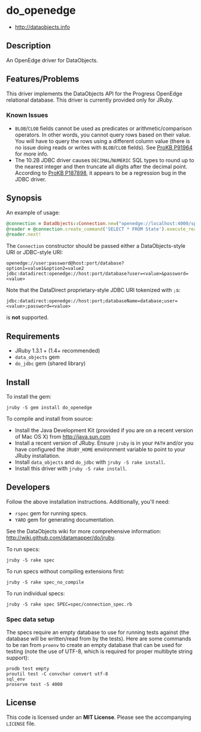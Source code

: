 # do_openedge

* <http://dataobjects.info>

## Description

An OpenEdge driver for DataObjects.

## Features/Problems

This driver implements the DataObjects API for the Progress OpenEdge relational database.
This driver is currently provided only for JRuby.

### Known Issues

 * `BLOB`/`CLOB` fields cannot be used as predicates or arithmetic/comparison
   operators.  In other words, you cannot query rows based on their value. You
   will have to query the rows using a different column value (there is no
   issue doing reads or writes with `BLOB`/`CLOB` fields). See [ProKB P91964][0]
   for more info.
 * The 10.2B JDBC driver causes `DECIMAL`/`NUMERIC` SQL types to round up to the
   nearest integer and then truncate all digits after the decimal point. According
   to [ProKB P187898][1], it appears to be a regression bug in the JDBC driver.

## Synopsis

An example of usage:

```ruby
@connection = DataObjects::Connection.new("openedge://localhost:4000/sports2000")
@reader = @connection.create_command('SELECT * FROM State').execute_reader
@reader.next!
```

The `Connection` constructor should be passed either a DataObjects-style URI or
JDBC-style URI:

    openedge://user:password@host:port/database?option1=value1&option2=value2
    jdbc:datadirect:openedge://host:port/database?user=<value>&password=<value>

Note that the DataDirect proprietary-style JDBC URI tokenized with `;`s:

    jdbc:datadirect:openedge://host:port;databaseName=database;user=<value>;password=<value>

is **not** supported.

## Requirements

 * JRuby 1.3.1 + (1.4+ recommended)
 * `data_objects` gem
 * `do_jdbc` gem (shared library)

## Install

To install the gem:

    jruby -S gem install do_openedge

To compile and install from source:

 * Install the Java Development Kit (provided if you are on a recent version of
   Mac OS X) from <http://java.sun.com>
 * Install a recent version of JRuby. Ensure `jruby` is in your `PATH` and/or
   you have configured the `JRUBY_HOME` environment variable to point to your
   JRuby installation.
 * Install `data_objects` and `do_jdbc` with `jruby -S rake install`.
 * Install this driver with `jruby -S rake install`.

## Developers

Follow the above installation instructions. Additionally, you'll need:
  * `rspec` gem for running specs.
  * `YARD` gem for generating documentation.

See the DataObjects wiki for more comprehensive information:
<http://wiki.github.com/datamapper/do/jruby>.

To run specs:

    jruby -S rake spec

To run specs without compiling extensions first:

    jruby -S rake spec_no_compile

To run individual specs:

    jruby -S rake spec SPEC=spec/connection_spec.rb

### Spec data setup

The specs require an empty database to use for running tests against
(the database will be written/read from by the tests). Here are
some commands to be ran from `proenv` to create an empty
database that can be used for testing (note the use of UTF-8,
which is required for proper multibyte string support):

    prodb test empty
    proutil test -C convchar convert utf-8
    sql_env
    proserve test -S 4000

## License

This code is licensed under an **MIT License**. Please see the
accompanying `LICENSE` file.

[0]: http://knowledgebase.progress.com/articles/Article/P91964
[1]: http://knowledgebase.progress.com/articles/Article/P187898
